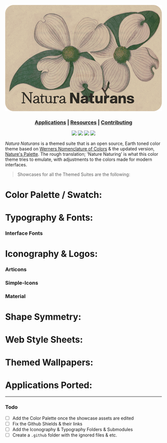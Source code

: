 ![Github Banner](assets/natura_github_banner.png?raw=true)

<h3 align="center"> 

<a href="/docs/readme.md">Applications</a> | 
<a href="/resources-src/readme.md">Resources</a> | 
<a href="/.github/readme.md">Contributing</a> 

</h3>

<p align="center">
<a href="https://www.n-be.com" target="_blank"><img src="https://img.shields.io/github/v/tag/nodebasedexchange/naturanaturans?label=Version&logo=git&logoColor=55aabb&style=for-the-badge"/></a> 
<a href="https://github.com/nodebasedexchange/naturanaturans/blob/master/LICENSE.md" target="_blank"><img src="https://img.shields.io/github/license/nodebasedexchange/naturanaturans?&style=for-the-badge&colorA=030303&colorB=3A403B"/></a>
<a href="https://www.n-be.com" target="_blank"><img src="https://img.shields.io/badge/Docs%20Version-0.1-black"/></a>
<a href="https://www.n-be.com" target="_blank"><img src="https://img.shields.io/badge/Supported%20Apps-x3-black"/></a>



</p>



*Natura Naturans* is a themed suite that is an open source, Earth toned color theme based on [Werners Nomenclature of Colors](https://publicdomainreview.org/collection/werner-s-nomenclature-of-colours-1814) & the updated version, [Nature's Palette](https://press.princeton.edu/books/hardcover/9780691217048/natures-palette). The rough translation; 'Nature Naturing' is what this color theme tries to emulate, with adjustments to the colors made for modern interfaces.

> Showcases for all the Themed Suites are the following:

# Color Palette / Swatch:

# Typography & Fonts:
> 

### Interface Fonts



# Iconography & Logos:

### Articons



### Simple-Icons



### Material



# Shape Symmetry:  

# Web Style Sheets: 

# Themed Wallpapers:

# Applications Ported:

---

### Todo

- [ ] Add the Color Palette once the showcase assets are edited
- [ ] Fix the Github Shields & their links 
- [ ] Add the Iconography & Typography Folders & Submodules
- [ ] Create a `.github` folder with the ignored files & etc.